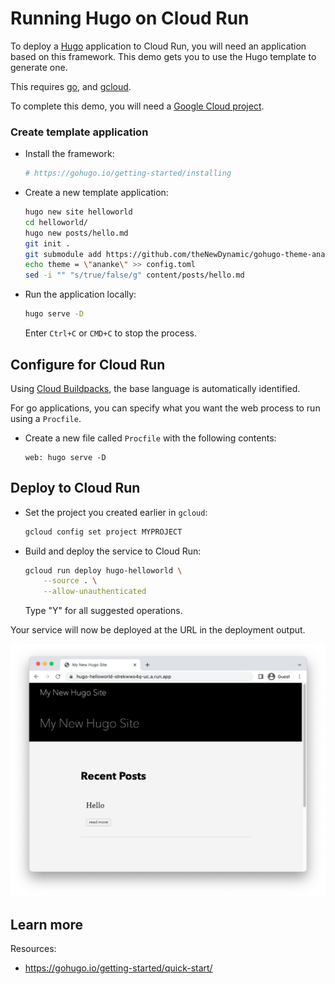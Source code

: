 # Running Hugo on Cloud Run

To deploy a [Hugo](https://gohugo.io) application to Cloud Run, you will need an application
based on this framework. This demo gets you to use the Hugo template to generate one. 

This requires [go](https://cloud.google.com/go/docs/setup), and [gcloud](https://cloud.google.com/sdk/docs/install).



To complete this demo, you will need a [Google Cloud project](https://cloud.google.com/resource-manager/docs/creating-managing-projects#creating_a_project). 


### Create template application


* Install the framework:

    ```bash
    # https://gohugo.io/getting-started/installing

    ```

* Create a new template application:

    ```bash
    hugo new site helloworld
    cd helloworld/
    hugo new posts/hello.md
    git init .
    git submodule add https://github.com/theNewDynamic/gohugo-theme-ananke.git themes/ananke
    echo theme = \"ananke\" >> config.toml
    sed -i "" "s/true/false/g" content/posts/hello.md

    ```




* Run the application locally:

    ```bash
    hugo serve -D
    ```

    

    Enter `Ctrl+C` or `CMD+C` to stop the process.


## Configure for Cloud Run

Using [Cloud Buildpacks](https://github.com/GoogleCloudPlatform/buildpacks), 
the base language is automatically identified.



For go applications, you can specify what you want the web process to run using a `Procfile`. 

* Create a new file called `Procfile` with the following contents: 

    ```
    web: hugo serve -D
    ```






## Deploy to Cloud Run

* Set the project you created earlier in `gcloud`: 

    ```bash
    gcloud config set project MYPROJECT
    ```

* Build and deploy the service to Cloud Run: 

    ```bash
    gcloud run deploy hugo-helloworld \
        --source . \
        --allow-unauthenticated 
    ```

    Type "Y" for all suggested operations.


Your service will now be deployed at the URL in the deployment output.

![Example Hugo deployment](example.png)





## Learn more

Resources: 

- https://gohugo.io/getting-started/quick-start/
